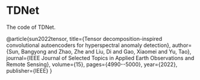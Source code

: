 # TDNet
The code of TDNet.

@article{sun2022tensor,
  title={Tensor decomposition-inspired convolutional autoencoders for hyperspectral anomaly detection},
  author={Sun, Bangyong and Zhao, Zhe and Liu, Di and Gao, Xiaomei and Yu, Tao},
  journal={IEEE Journal of Selected Topics in Applied Earth Observations and Remote Sensing},
  volume={15},
  pages={4990--5000},
  year={2022},
  publisher={IEEE}
}
